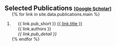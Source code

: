 <h2 id="publications" style="margin: 30px 0px -15px;">Selected Publications <temp style="font-size:15px;">[</temp><a href="https://scholar.google.com/citations?hl=en&user=GzBuFCAAAAAJ&view_op=list_works&sortby=pubdate" target="_blank" style="font-size:15px;">Google Scholar</a><temp style="font-size:15px;">]</temp></h2>


<div class="publications">
<ol class="bibliography">

{% for link in site.data.publications.main %}
<li>
    <div class="col-sm-12" style="position: relative;padding-right: 15px;padding-left: 20px;">
        <div class="title">
      <abbr class="badge">{{ link.pub_short }}</abbr>
        <a href="{{ link.pdf }}">{{ link.title }}</a>
        </div>
        <div class="author">{{ link.authors }}</div>
        <div class="periodical"><em>{{ link.pub_detail }}</em>
        </div>
    </div>
</li>
{% endfor %}


